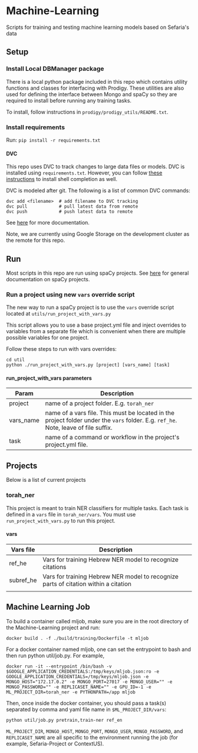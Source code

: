 # Machine-Learning
Scripts for training and testing machine learning models based on Sefaria's data

## Setup

### Install Local DBManager package

There is a local python package included in this repo which contains utility functions and classes for interfacing with Prodigy. These utilities are also used for defining the interface between Mongo and spaCy so they are required to install before running any training tasks.

To install, follow instructions in `prodigy/prodigy_utils/README.txt`.

### Install requirements

Run: `pip install -r requirements.txt`

#### DVC

This repo uses DVC to track changes to large data files or models. DVC is installed using `requirements.txt`. However, you can follow [these instructions](https://dvc.org/doc/install/completion) to install shell completion as well.

DVC is modeled after git. The following is a list of common DVC commands:

```shell
dvc add <filename>  # add filename to DVC tracking
dvc pull            # pull latest data from remote
dvc push            # push latest data to remote
```

See [here](https://dvc.org/doc/start/data-management/data-versioning) for more documentation.

Note, we are currently using Google Storage on the development cluster as the remote for this repo.

## Run

Most scripts in this repo are run using spaCy projects. See [here](https://spacy.io/usage/projects) for general documentation on spaCy projects.

### Run a project using new `vars` override script

The new way to run a spaCy project is to use the `vars` override script located at `utils/run_project_with_vars.py`

This script allows you to use a base project.yml file and inject overrides to variables from a separate file which is
convenient when there are multiple possible variables for one project.

Follow these steps to run with vars overrides:

```shell
cd util
python ./run_project_with_vars.py [project] [vars_name] [task]
```

#### run_project_with_vars parameters

| Param     | Description                                                                                                                         |
|-----------|-------------------------------------------------------------------------------------------------------------------------------------|
| project   | name of a project folder. E.g. `torah_ner`                                                                                          |
| vars_name | name of a vars file. This must be located in the project folder under the `vars` folder. E.g. `ref_he`. Note, leave of file suffix. |
| task      | name of a command or workflow in the project's project.yml file.                                                                    |

## Projects

Below is a list of current projects

### torah_ner

This project is meant to train NER classifiers for multiple tasks. Each task is defined in a `vars` file in `torah_ner/vars`.
You must use `run_project_with_vars.py` to run this project.

#### vars

| Vars file | Description                                                                         |
|-----------|-------------------------------------------------------------------------------------|
| ref_he    | Vars for training Hebrew NER model to recognize citations                           |
| subref_he | Vars for training Hebrew NER model to recognize parts of citation within a citation |
|           |                                                                                     |

## Machine Learning Job
To build a container called mljob, make sure you are in the root directory of the Machine-Learning project and run:
```
docker build . -f ./build/training/Dockerfile -t mljob
```
For a docker container named mljob, one can set the entrypoint to bash and then run python util/job.py.  For example,
```
docker run -it --entrypoint /bin/bash -v $GOOGLE_APPLICATION_CREDENTIALS:/tmp/keys/mljob.json:ro -e GOOGLE_APPLICATION_CREDENTIALS=/tmp/keys/mljob.json -e MONGO_HOST="172.17.0.2" -e MONGO_PORT=27017 -e MONGO_USER="" -e MONGO_PASSWORD="" -e REPLICASET_NAME="" -e GPU_ID=-1 -e ML_PROJECT_DIR=torah_ner -e PYTHONPATH=/app mljob 

```
Then, once inside the docker container, you should pass a task(s) separated by comma and yaml file name in `$ML_PROJECT_DIR/vars`:
```
python util/job.py pretrain,train-ner ref_en
```

`ML_PROJECT_DIR`, `MONGO_HOST`, `MONGO_PORT`, `MONGO_USER`, `MONGO_PASSWORD`, and `REPLICASET_NAME` are all specific to the environment running the job (for example, Sefaria-Project or ContextUS).
